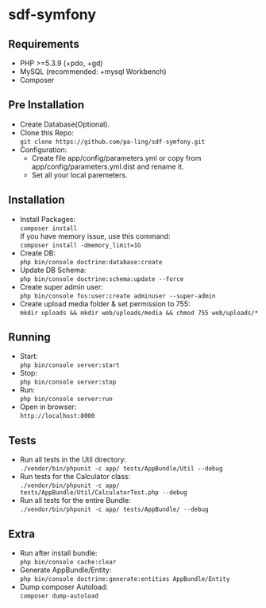 sdf-symfony
=====

## Requirements
- PHP >=5.3.9 (+pdo, +gd)
- MySQL (recommended: +mysql Workbench)
- Composer

## Pre Installation
- Create Database(Optional).
- Clone this Repo:</br>
  `git clone https://github.com/pa-ling/sdf-symfony.git`
- Configuration: <br>
  - Create file app/config/parameters.yml or copy from app/config/parameters.yml.dist and rename it.
  - Set all your local paremeters.
  
## Installation
- Install Packages:</br>
  `composer install`<br>
  If you have memory issue, use this command:<br>
  `composer install -dmemory_limit=1G`<br>
- Create DB:</br>
  `php bin/console doctrine:database:create` 
- Update DB Schema:</br>
  `php bin/console doctrine:schema:update --force`
- Create super admin user:</br>
  `php bin/console fos:user:create adminuser --super-admin`
- Create upload media folder & set permission to 755:</br>
  `mkdir uploads && mkdir web/uploads/media && chmod 755 web/uploads/*`

## Running
- Start:<br/>
    `php bin/console server:start`
- Stop:<br/>
    `php bin/console server:stop`
- Run:<br/>
    `php bin/console server:run`
- Open in browser:</br>
  `http://localhost:8000`

## Tests
- Run all tests in the Util directory:<br/>
    `./vendor/bin/phpunit -c app/ tests/AppBundle/Util --debug`
- Run tests for the Calculator class:<br/>
    `./vendor/bin/phpunit -c app/ tests/AppBundle/Util/CalculatorTest.php --debug`
- Run all tests for the entire Bundle:<br/>
    `./vendor/bin/phpunit -c app/ tests/AppBundle/ --debug`

## Extra
- Run after install bundle:<br/>
    `php bin/console cache:clear`
- Generate AppBundle/Entity:<br>
    `php bin/console doctrine:generate:entities AppBundle/Entity`
- Dump composer Autoload:<br>
    `composer dump-autoload`